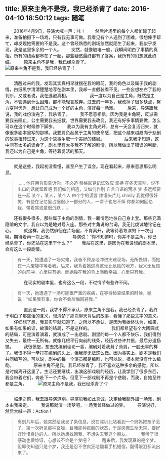 title: 原来主角不是我，我已经杀青了
date: 2016-04-10 18:50:12
tags: 随笔
---
　　2016年4月9日，导演大喊一声：咔！
　　然后片场里的每个人都忙碌了起来，准备拍摄下一场戏，只有我无事可做。我看见有个人遇到了困难，很想伸手帮忙，却发现她需要的不是我。这个曾经熟悉的剧场忽然就陌生了起来，我似乎发现，我是这里多余的一个人。
　　突然，就像触电一般，我瞬间明白了事情的真相。所有的线索都串在了一起，那些疑惑最终都有了答案，我所有的幻想就此终结。
　　原来主角不是我，我已经杀青了。
　　
![原来主角不是我，我已经杀青了-1](/assets/blog/wrap-1.png)
<!--more-->
***
　　清醒过来的我，发现其实真相早就摆在我的眼前，我的角色以及属于我的剧情，白纸黑字清清楚楚地写在剧本里，我却一直假装看不见。一些妄想左右了我的判断，又或者说，我在逃避真相。
　　
　　我一度以为自己是主角，既然是主角，不管遇到什么困难，都不能轻言放弃。过去的一年多，我改掉了很多缺点，努力变得优秀，想让自己成为一个好的主角，演好每一场戏。
　　后来，导演跟我说，我的戏份演完了，我杀青了。
　　我不愿意相信，因为我是主角啊，反派需要我去阻止，公主需要我去拯救，世界需要我去改变，我还有好多事情要做，怎么可以在这个时候停下脚步。
　　我以为我有主角光环，总有一天会复活归来，就像很多剧本里写的那样。我要肩负起属于主角的使命感，把这个越来越趋向于悲剧的故事扭转过来，为这个故事争取一个美好的结局。
　　
　　后来我才知道，这中间有太多的误会了，剧本里有太多我不了解的剧情，所以我做出了错误的判断，我还以为自己是主角，等待着复活的那天。
　　
***
　　就是这些，我起初没看懂，甚至产生了误会。现在看起来，原来意思那么明显。
>……
他在用背影告诉你，不必追
蔡格尼克记忆效应
坚持
在冬天告别，说不出口的话就留着吧
我们如何相遇，又如何作别
自言自语的荒凉
梦
多远都要在一起
某个，某人，某个人
四个字的谎言
炸馒头片儿
shmily
我觉得很好笑，有些在记忆里占据很小一部分的人，一辈子也忘不掉
你都如何回忆我，带着笑或是很沉默
……

　　还有很多很多，那些属于主角的剧情，我一厢情愿地往自己身上套。那些充满隐喻的文字，我自以为是地对号入座。那些对主角说的台词，我无比虔诚地铭记在心。
　　就这样，我仍然徘徊在片场里，不肯离开，我等待着导演的下一次召唤，期待着再一次上场。
　　
　　导演说：“你不知道吗，你并不是主角，你已经杀青了，你还站在这里干什么？”
　　我站在这里，是因为在我设想的剧本里，会有这么一段剧情。

>有一天，她遭遇了一场灾难，我奋不顾身地冲进灾难现场，无所畏惧，而她在一片废墟中等着我。后来，我背着她逃离这无比危险的地方，我义无反顾的向前冲，心里只有她，而她靠在我的背上满脸幸福，心里只有我。

　　
　　在现实的剧本里，也有这么一段，不过情节有些许不同。

>有一天，她遭遇了一场可能很严重的疾病，在等待检查结果的时候，她说：“如果我有事，你会不会后悔回避我。”

　　
　　直到这一刻，我才不得不承认，原来主角不是我，我已经杀青了。我终于明白了那些话的含义，想清楚了那次聊天背后的故事，看懂了那些文字的意义。
　　仔细想了想，我其实早就知道了。之所以不承认，是因为我始终认为，如果，如果有如果的话，故事的结局，不是这样的。
　　
　　我们都希望有个大团圆式的结局，可是演着演着，就演成了一出悲剧。剧里的每一个人都不快乐，我们得到又失去，最终一无所有。就像几根平行向前的线条，经历过些许共振，最后分道扬镳。
　　我很愤怒，想去找编剧理论一番，编剧对着我耸了耸肩，一脸无辜的样子。我恨不得一拳打在编剧的头上，但我却无法这么做。因为事实上，剧本是我们共同编写的。可以说，剧中的每一个演员都是编剧，也可以说，根本就没有什么编剧。
　　
　　原来主角不是我，我已经杀青了，我不喜欢这种多余的感觉，所以是时候离开这里了。生活还要继续，出演这部戏剧的经历，让我学到了很多东西，我会带着它们，奔赴下一个片场。但愿下一部戏剧不再是个悲剧，而我，自始至终都是主角。
　　
![原来主角不是我，我已经杀青了-2](/assets/blog/wrap-2.jpg)

***
　　临走之前，我去跟导演道别。导演见我如此真诚，决定给我额外加一场戏，剧本由我来定。
　　我说那就演一场梦吧，一场我曾经做过的梦。
　　导演说好，然后大喊一声：Action！
　　
>离别几年后，她突然给我发了条信息，说在深圳北站看到一个妈妈把孩子丢了，第一次听见那种哀嚎，目睹那种疯癫的状态，于是感慨生命无常，要好好珍惜身边的人。所以她想找回我，不想失去我这个朋友。
　　
我听了很感动也很惊讶，心想该不会是个梦吧？
　　
醒来后，我发现真的是个梦。但即使知道只是个梦，我还是忍不住疯狂地翻看手机短信，翻得眼泪都流出来了。